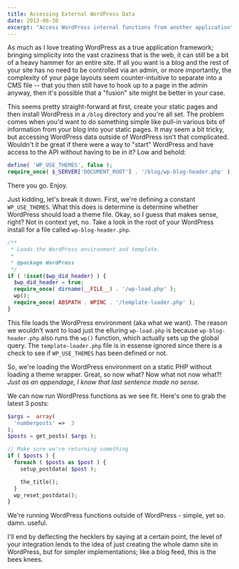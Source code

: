 ```yaml
---
title: Accessing External WordPress Data
date: 2013-06-30
excerpt: "Access WordPress internal functions from another application"
---
```


As much as I love treating WordPress as a true application framework; bringing simplicity into the vast craziness that is the web, it can still be a bit of a heavy hammer for an entire site. If all you want is a blog and the rest of your site has no need to be controlled via an admin, or more importantly, the complexity of your page layouts seem counter-intuitive to separate into a CMS file -- that you then still have to hook up to a page in the admin anyway, then it's possible that a "fusion" site might be better in your case.

This seems pretty straight-forward at first, create your static pages and then install WordPress in a `/blog` directory and you're all set. The problem comes when you'd want to do something simple like pull-in various bits of information from your blog into your static pages. It may seem a bit tricky, but accessing WordPress data outside of WordPress isn't that complicated. Wouldn't it be great if there were a way to "start" WordPress and have access to the API without having to be in it? Low and behold:

```php
define( 'WP_USE_THEMES', false );
require_once( $_SERVER['DOCUMENT_ROOT'] . '/blog/wp-blog-header.php' );
```

There you go. Enjoy.

Just kidding, let's break it down. First, we're defining a constant `WP_USE_THEMES`. What this does is determine is determine whether WordPress should load a theme file. Okay, so I guess that makes sense, right? Not in context yet, no. Take a look in the root of your WordPress install for a file called `wp-blog-header.php`.

```php
/**
 * Loads the WordPress environment and template.
 *
 * @package WordPress
 */
if ( !isset($wp_did_header) ) {
  $wp_did_header = true;
  require_once( dirname(__FILE__) . '/wp-load.php' );
  wp();
  require_once( ABSPATH . WPINC . '/template-loader.php' );
}
```

This file loads the WordPress environment (aka what we want). The reason we wouldn't want to load just the elluring `wp-load.php` is because `wp-blog-header.php` also runs the `wp()` function, which actually sets up the global query. The `template-loader.php` file is in essense ignored since there is a check to see if `WP_USE_THEMES` has been defined or not.

So, we're loading the WordPress environment on a static PHP without loading a theme wrapper. Great, so now what? Now what not now what?! _Just as an appendage, I know that last sentence made no sense._

We can now run WordPress functions as we see fit. Here's one to grab the latest 3 posts:

```php
$args =  array(
  'numberposts' =>  3
);
$posts = get_posts( $args );

// Make sure we're returning something
if ( $posts ) {
  foreach ( $posts as $post ) {
    setup_postdata( $post );

    the_title();
  }
  wp_reset_postdata();
}
```

We're running WordPress functions outside of WordPress - simple, yet so. damn. useful.

I'll end by deflecting the hecklers by saying at a certain point, the level of your integration lends to the idea of just creating the whole damn site in WordPress, but for simpler implementations; like a blog feed, this is the bees knees.
